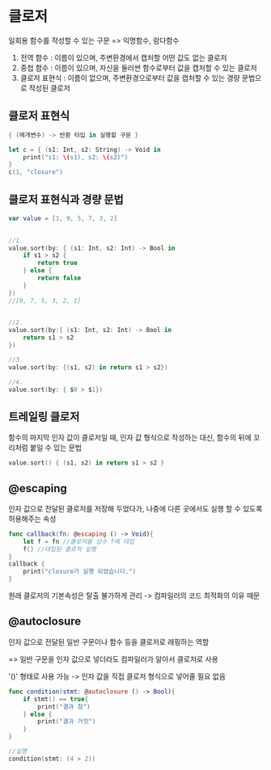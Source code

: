 # 클로저

일회용 함수를 작성할 수 있는 구문 => 익명함수, 람다함수

1. 전역 함수 : 이름이 있으며, 주변환경에서 캡처할 어떤 값도 없는 클로저
2. 중첩 함수 : 이름이 있으며, 자신을 둘러싼 함수로부터 값을 캡처할 수 있는 클로저
3. 클로저 표현식 : 이름이 없으며, 주변환경으로부터 값을 캡처할 수 있는 경량 문법으로 작성된 클로저

 

## 클로저 표현식

```swift
{ (매개변수) -> 반환 타입 in 실행할 구문 }

let c = { (s1: Int, s2: String) -> Void in
    print("s1: \(s1), s2: \(s2)")
}
c(1, "closure")


```

 

## 클로저 표현식과 경량 문법

```swift
var value = [1, 9, 5, 7, 3, 2]
 

//1.
value.sort(by: { (s1: Int, s2: Int) -> Bool in
    if s1 > s2 {
        return true
    } else {
        return false
    }
}) 
//[9, 7, 5, 3, 2, 1]

 
//2.
value.sort(by:{ (s1: Int, s2: Int) -> Bool in
    return s1 > s2
})

//3.
value.sort(by: {(s1, s2) in return s1 > s2})

//4.
value.sort(by: { $0 > $1})
```

 

 

## 트레일링 클로저

함수의 마지막 인자 값이 클로저일 때, 인자 값 형식으로 작성하는 대신, 함수의 뒤에 꼬리처럼 붙일 수 있는 문법

```swift
value.sort() { (s1, s2) in return s1 > s2 }
```

 



## @escaping

인자 값으로 전달된 클로저를 저장해 두었다가, 나중에 다른 곳에서도 실행 할 수 있도록 허용해주는 속성

```swift
func callback(fn: @escaping () -> Void){
    let f = fn //클로저를 상수 f에 대입
    f() //대입된 클로저 실행
}
callback {
    print("closure가 실행 되었습니다.")
}
```

 원래 클로저의 기본속성은 탈출 불가하게 관리 -> 컴파일러의 코드 최적화의 이유 때문

 

## @autoclosure

인자 값으로 전달된 일반 구문이나 함수 등을 클로저로 래핑하는 역할

=> 일반 구문을 인자 값으로 넣더라도 컴파일러가 알아서 클로저로 사용

'()' 형태로 사용 가능 -> 인자 값을 직접 클로저 형식으로 넣어줄 필요 없음

```swift
func condition(stmt: @autoclosure () -> Bool){
    if stmt() == true{
        print("결과 참")
    } else {
        print("결과 거짓")
    }
}

//실행
condition(stmt: (4 > 2))
```

 
